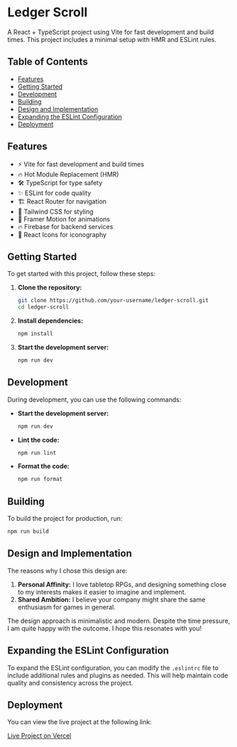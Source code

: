 # Ledger Scroll

A React + TypeScript project using Vite for fast development and build times. This project includes a minimal setup with HMR and ESLint rules.

## Table of Contents

- [Features](#features)
- [Getting Started](#getting-started)
- [Development](#development)
- [Building](#building)
- [Design and Implementation](#design-and-implementation)
- [Expanding the ESLint Configuration](#expanding-the-eslint-configuration)
- [Deployment](#deployment)

## Features

- ⚡️ Vite for fast development and build times
- 🔥 Hot Module Replacement (HMR)
- 🛠 TypeScript for type safety
- ✨ ESLint for code quality
- 🏗 React Router for navigation
- 🎨 Tailwind CSS for styling
- 🎥 Framer Motion for animations
- 🔥 Firebase for backend services
- 🎨 React Icons for iconography

## Getting Started

To get started with this project, follow these steps:

1. **Clone the repository:**

   ```sh
   git clone https://github.com/your-username/ledger-scroll.git
   cd ledger-scroll
   ```

2. **Install dependencies:**

   ```sh
   npm install
   ```

3. **Start the development server:**

   ```sh
   npm run dev
   ```

## Development

During development, you can use the following commands:

- **Start the development server:**

  ```sh
  npm run dev
  ```

- **Lint the code:**

  ```sh
  npm run lint
  ```

- **Format the code:**

  ```sh
  npm run format
  ```

## Building

To build the project for production, run:

```sh
npm run build
```

## Design and Implementation

The reasons why I chose this design are:

1. **Personal Affinity:** I love tabletop RPGs, and designing something close to my interests makes it easier to imagine and implement.
2. **Shared Ambition:** I believe your company might share the same enthusiasm for games in general.

The design approach is minimalistic and modern. Despite the time pressure, I am quite happy with the outcome. I hope this resonates with you!

## Expanding the ESLint Configuration

To expand the ESLint configuration, you can modify the `.eslintrc` file to include additional rules and plugins as needed. This will help maintain code quality and consistency across the project.

## Deployment

You can view the live project at the following link:

[Live Project on Vercel](https://vercel-deployment-url.vercel.app)
